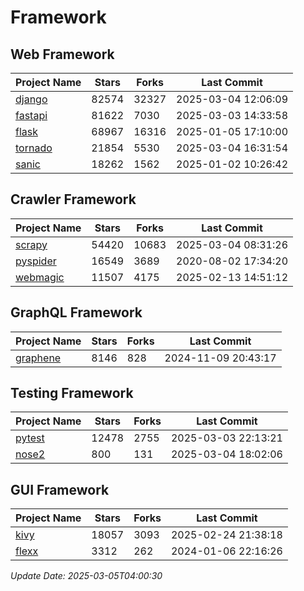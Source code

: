 # Framework

## Web Framework
| Project Name | Stars | Forks | Last Commit |
| ------------ | ----- | ----- | ----------- |
| [django](https://github.com/django/django) | 82574 | 32327 | 2025-03-04 12:06:09 |
| [fastapi](https://github.com/fastapi/fastapi) | 81622 | 7030 | 2025-03-03 14:33:58 |
| [flask](https://github.com/pallets/flask) | 68967 | 16316 | 2025-01-05 17:10:00 |
| [tornado](https://github.com/tornadoweb/tornado) | 21854 | 5530 | 2025-03-04 16:31:54 |
| [sanic](https://github.com/sanic-org/sanic) | 18262 | 1562 | 2025-01-02 10:26:42 |

## Crawler Framework
| Project Name | Stars | Forks | Last Commit |
| ------------ | ----- | ----- | ----------- |
| [scrapy](https://github.com/scrapy/scrapy) | 54420 | 10683 | 2025-03-04 08:31:26 |
| [pyspider](https://github.com/binux/pyspider) | 16549 | 3689 | 2020-08-02 17:34:20 |
| [webmagic](https://github.com/code4craft/webmagic) | 11507 | 4175 | 2025-02-13 14:51:12 |

## GraphQL Framework
| Project Name | Stars | Forks | Last Commit |
| ------------ | ----- | ----- | ----------- |
| [graphene](https://github.com/graphql-python/graphene) | 8146 | 828 | 2024-11-09 20:43:17 |

## Testing Framework
| Project Name | Stars | Forks | Last Commit |
| ------------ | ----- | ----- | ----------- |
| [pytest](https://github.com/pytest-dev/pytest) | 12478 | 2755 | 2025-03-03 22:13:21 |
| [nose2](https://github.com/nose-devs/nose2) | 800 | 131 | 2025-03-04 18:02:06 |

## GUI Framework
| Project Name | Stars | Forks | Last Commit |
| ------------ | ----- | ----- | ----------- |
| [kivy](https://github.com/kivy/kivy) | 18057 | 3093 | 2025-02-24 21:38:18 |
| [flexx](https://github.com/flexxui/flexx) | 3312 | 262 | 2024-01-06 22:16:26 |

*Update Date: 2025-03-05T04:00:30*